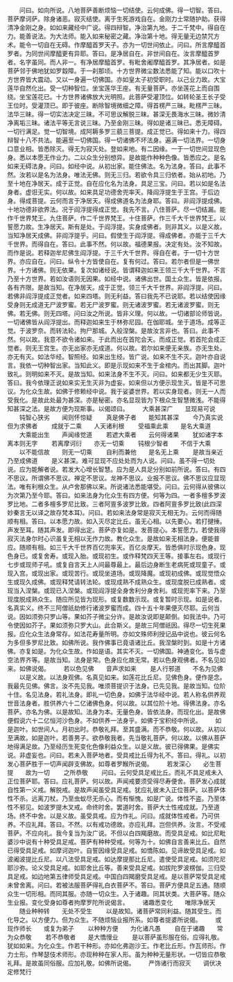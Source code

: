<!-- { "loadSidebar": true } -->
　　问曰。如向所说。八地菩萨善断烦恼一切结使。云何成佛。得一切智。答曰。菩萨摩诃萨。除身诸恶。寂灭结使。离于生死游戏自在。金刚力士常随护助。获得清净金刚之身。如如来藏经中广说。得四辩智。净治第九地。于二千梵中。得自在力。能善说法。为大法师。能入如来秘密之藏。净治第十地。得无量无边禁咒方术。能令一切自在无碍。作摩醯首罗天子。亦为一切世间依止。问曰。所言摩醯首罗者。为同世间摩醯更有异耶。答曰。是净居自在。非世间自在。汝言摩醯首罗者。名字虽同。而人非一。有净居摩醯首罗。有毗舍阇摩醯首罗。其净居者。如是菩萨邻于佛地犹如罗縠障。于一刹那顷。十方世界微尘数法悉能了知。能以口吹十方世界皆大震动。又以一身遍一切佛国。亦如皇太子初受职时。以己业力故。大宝莲华自然化出。受一切种智位。坐宝莲华王座。有无量菩萨。亦坐莲花上而自围绕。坐宝莲花已。十方世界诸佛放大光明照。此菩萨受灌顶位。如转轮圣王长子受王位时。受灌顶已。即于彼座。断除智境微细之障。得首楞严三昧。毗楞严三昧。法华三昧。得一切实法决定三昧。不可思议解脱三昧。甚深无畏海水三昧。微妙清净离垢三昧。诸法平等无言说三昧。乃至金刚三昧。得如是诸三昧已。悉无障碍。一切行满足。觉一切智境。成阿耨多罗三藐三菩提。成正觉已。得如来十力。得四辩智十八不共法。能遍至一切佛国。得一切诸佛不坏法身。遍满一切法界。一切身口意业相。皆悉除灭。得无为寂灭处。登如来地。有二因缘。一于一切世间显现色身。悉以本愿无作业力。二以众生分别想异。是故能作种种色像。皆悉应之。是名如来无碍法身。问曰。如经中说。从初出家。能住佛法。名为法身。答曰。此事不然。汝若以是名为法身。唯法无佛。则无三归。若欲令具三归依者。始从初地。乃至十地在净居天。成于正觉。自在应化名为法身。具足三宝。问曰。若以如是名法身者。虚诳无实。何以故。如来具足功德舍兜率天。降阎浮提生于王宫。于后边身。得成菩提。云何而言于净居天。得成佛道名为法身耶。答曰。非阎浮提成佛。十地功德非欲界法。况于阎浮提得成正觉。我先不言。八住菩萨。尽一切结漏。能作千世界梵王。九住菩萨。作二千世界梵王。十住菩萨。作三千大千世界梵王。以誓愿力故。生净居天。斯有是处。于阎浮提。实身成佛者。则非其义。以是义故。当知净居天成佛。非阎浮提乎。问曰。假使生于阎浮提。得成佛者。亦能于三千大千世界。而得自在。答曰。此事不然。何以故。福德果报。决定有处。汝不知故。而作是说。若释迦牟尼佛生阎浮提。于三千大千世界。得自在者。于一切十方世界。亦应自在。问曰。纵令十方皆使自在。复有何过。答曰。若尔者但是一佛世界。十方诸佛。则无依果。复次如诸经说。皆谓释迦如来王领三千大千世界。不言乃至十方世界。若如汝语则无因果。如经中说。诸佛出世。国土众生。皆是依报。各有齐限。是故当知。在净居天。成于正觉。领三千大千世界。非阎浮提。问曰。若佛非阎浮提成正觉者。如来四塔。则无利益。答曰我先不已说耶。若以结使因缘受身则无成道无尸波罗蜜。若无尸波罗蜜。则无诸波罗蜜。若无诸波罗蜜。则无佛。若无佛。则无四塔。问曰汝之所说。皆非义理。何以故。一切诸部论师皆说。一切诸佛皆从阎浮提出。而释迦如来生于林弥尼园。在伽耶城。坐于道场。成等正觉。于波罗奈。而转法轮。拘尸那城。入般涅槃。是故汝言非也。答曰。此事不然。何以故。我意不欲令诸如来。于此而出在首陀会天。而成正觉。若首陀会成正觉者。则无王宫生。亦无出家亦无成道。何以故。若尔如来便无亲族。亦无生处。亦无有灭。如法华经。智照经。如来出生经。皆广说。如来不生不灭。迦叶亦自说言。我依一切种智出家。当知此义。即是示现如来不生于金棺内。而出其脚。迦叶致礼。则明如来不灭。是故当知。如来法身不生不灭。问曰。如来都无少生灭耶。答曰。我今依理正说如来实无生灭非为虚妄。如来但以方便示现生灭。皆是不可思议。为化众生故。如佛于修赖经中说。我于娑婆世界。若以实身现者。则无一人而受我化。是故此处最为甚深。亦是秘密。亦名显现皆为下根众生智慧微浅。不能得知甚深之法。是故方便为现斯事。以偈颂曰。
　　大乘甚深广　　显现易可说
　　钝智心狭劣　　闻则怀惊疑
　　真是佛子者　　能知其甚深
　　今乃真实说　　但为求佛者
　　成就于二乘　　人天诸利根
　　受福乘此乘　　是名大乘道
　　大乘能出生　　声闻缘觉道
　　若遮大乘者　　云何得诸果
　　犹如诸字本　　离本则无字
　　若离摩诃衍　　亦无一切乘
　　钝根少智者　　不信于大乘
　　以不能信故　　则无一切乘
　　自利而兼他　　是名无上乘
　　是故当亲近　　乃至成佛道
　　是义甚深。难可显现不应处处而为人说。问曰。虽不得一切处说。应为能解者说。若发大心增长智慧。应为是人具足分别如前所说。答曰。有四不思议。所谓佛不思议。禅定不思议。龙神不思议。业报不思议。佛不思议应显现法。唯有利根众生。从卢舍那佛以来。所说诸法悉能堪受。问曰。云何得从彼佛以为次第乃至今耶。答曰。如来法身为化众生有四方便。何等为四。一者多檀多罗波罗比地。二者多檀多罗尼比致。三者阿亶多波罗比致。四者阿亶多罗比致(此四深妙秦言无以译之故存梵本耳)。问曰。若如来法身常是寂灭无相无为。云何而得随顺有相。答曰。以本愿力故。如入灭尽定比丘。虽无心相。以先要心。若打揵捶。声发至耳。随其声发。即得出定。菩萨亦复如是。发菩提心。本誓愿力。若使我得寂灭法身尔时心识虽复无相以无作力故。教化众生。是故如来无相法身。便能普应。随顺有相。如三千大千世界百亿兜率天。百亿炎摩天。皆悉俱时示现色身。现色身已。或复舍寿。或现入胎。或现初生。或作释梵四天王等。接事左右。或现行七步或现师子吼。或复自言天上人间最尊最上。最后边身断生老病死或现童子。或现入宫。或现出家。或现苦行。或现坐道场。或现降魔。或现初成佛。或现觉悟众生或现久成佛。或现释梵请转法轮。或现成熟不成熟众生。或现度脱已成熟者。或现当入涅槃。或现已入涅槃。或现阎浮提全身舍利分身舍利。或现兜率下来。乃至现度脱成熟众生。随应所见皆为现形。或复数数示现。或复暂时示现。如是说者。名真实义。终不三阿僧祇劫修行诸波罗蜜而成。四十五十年果便灭尽耶。云何当说。因如须弥只罗山等。果如芥子微尘分许。是故汝说即是颠倒。如我法中。乃可令使因如芥子。果如须弥只罗大山。此合斯义。是故三阿僧祇因。得尽一切生死果报。应化众生法身常存。如法花寿量所明。亦如文殊师利授记品中说也。彼云何名为多但多罗尼比致。如佛所说。我作佛事已竟语诸比丘。我涅槃时到。如是十方诸佛。亦复如是。为化众生故。作如是语。其实不灭。一切佛国。神通变化。皆与虚空法界齐等。是故当知。法身是常。色身应化故无常。若以色身观佛者。不名见如来。如佛说偈。
　　若以色见佛　　音声求如来
　　是人行邪道　　不名为见佛
　　以是义故。以法身观佛。名真见如来。如莲花比丘尼。见佛色身。便作是念。我最先见佛。佛言。汝不先见我。唯须菩提识于法身。已先见我。是故当知。位阶十住。名见法身。若礼法身。即礼一切色身。如佛于法华经中说。若人称名供养观世音法身者。胜供养六十二亿诸佛色身。何以故。以其位阶十地。得佛法身。亦名菩萨。亦名为佛。以是故知。法身为本。无量色身。皆依法身。而现化出。是故佛便假说六十二亿恒河沙色身。不如供养一法身乎。如佛于宝积经中所说。
　　如是迦叶。如世间人。月初出时。恭敬礼拜。至其盛满。而不恭敬。何以故。从初以至满故。如是迦叶。若善男子。欲恭敬我者。先当敬礼菩萨。何以故。以佛从菩萨地得满足故。乃至经历生死变化色像利益众生。以是义故。彼已得佛果。是佛实说。非虚妄也。问曰。若未入菩萨地者。受具戒比丘得为礼不。答曰。得礼。以初发心菩萨胜于一切声闻辟支佛故。如尊者罗睺所说偈。
　　若发深心　　必生菩提　　故为一切
　　之所恭敬
　　问曰。云何受具足戒比丘。而礼不具足戒未入正位菩萨耶。答曰。应礼菩萨。何以故。声闻戒要须受得尽寿便舍。菩萨发心成就自性第一义戒。解脱戒。是故声闻虽受具足戒。犹应礼彼未入正位菩萨。以菩萨体性不杀。远离刀杖。乃至虫蚁尽无杀心。而有惭愧。如是广说。体性不盗。乃至体性不邪见。如波罗提木叉戒。命终时舍。罢道时舍。菩萨大士性戒成就。乃至道场。终不中舍。以是义故。虽受具戒。应为作礼。问曰。成就体性戒者。乃可供养。不应礼拜。答曰。不然。以有戒功德故。亦应礼拜。岂但供养。汝言。不受戒菩萨。不应向礼。我今复当为汝广说。不但以白四羯磨故。而受具足戒。如比尼毗婆沙中说有十种受具足戒。菩萨有种种受戒。何等为十。如佛自言善来比丘。自然已得受具足戒。如摩诃迦叶。自誓因缘受具足戒。如憍陈如。见谛故受具足戒。如波阇波提比丘尼。以八法受具足戒。如达摩提那比丘尼。遣使受具足戒。如须陀尼耶沙弥。论义受具足戒。如耶舍比丘等。善来受具足戒。如拔陀罗波楞伽。三归受具足戒。如边地第五律师受具足戒。中国白四羯磨受具足戒。是以菩萨常受具足戒未曾舍离。问曰。若被法服菩萨得礼白衣菩萨不。答曰。菩萨方便具足五通。随顺众生一切形相。而同其服。亦随一切众生。入于诸趣。同其状类。大菩萨等。随众生业报。变化受身如尊者拘摩罗陀所说偈言。
　　诸趣悉变化　　唯除净居天
　　随业种种转　　无处不受生
　　以是故知。诸菩萨常同利益。随其受生。而化导之。以方便力。但为众生。不随烦恼业报所系。如尊者提婆所说偈。
　　或现作师长　　或复为弟子
　　以种种方便　　为化诸凡愚
　　自在于诸趣　　常为众恭敬
　　若不恭敬者　　是大憍慢业
　　是以菩萨虽形服在俗。应得礼敬。犹如如来。为化众生。作若干种形。亦如化弗迦沙王。作老比丘形。作瓦师形。作力士形。作琴瑟伎术师形。亦现种种在家人形。虽为种种无量形状。一切皆应恭敬礼拜。是故虽同俗服。应加礼敬。如佛所说偈。
　　严饰诸行而寂灭　　调伏决定修梵行
